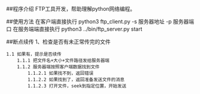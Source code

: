 ##程序介绍
FTP工具开发，帮助理解python网络编程。

##使用方法
在客户端直接执行 python3 ftp_client.py -s 服务器地址 -p 服务器端口
在服务端端直接执行 python3 ../bin/ftp_server.py start 

##断点续传
1、检查是否有未正常传完的文件

    1.1 如果有，提示是否续传
        1.1.1 把文件名+大小+文件路径发给服务器端
        1.1.2 服务器端按照客户端数据找到文件
            1.1.2.1 如果找不到，返回错误
            1.1.2.2 如果找到了，返回准备发送文件的消息
            1.1.2.3 打开文件，seek到指定位置，开始发送
